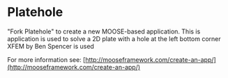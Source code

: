 Platehole
=====

"Fork Platehole" to create a new MOOSE-based application.
 This is application is used to solve a 2D plate with a hole at the left bottom corner
 XFEM by Ben Spencer is used 

For more information see: [http://mooseframework.com/create-an-app/](http://mooseframework.com/create-an-app/)
